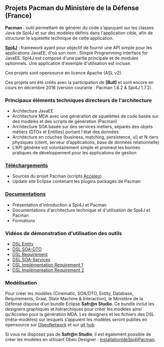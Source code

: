 ## Projets Pacman du Ministère de la Défense (France) ##

**Pacman** : outil permettant de générer du code s'appuyant sur les classes Java de Spi4J et sur des modèles définis dans l'application cible, afin de structurer le squelette technique de cette application.

**[Spi4J](https://github.com/spi4j/spi4j)** : framework ayant pour objectif de fournir une API simple pour les applications JavaEE, d'où son nom : Simple Programming Interface for JavaEE.
Spi4J est composé d'une partie principale et de modules optionnels. Une application d'exemple d'utilisation est incluse.

Ces projets sont opensource en licence Apache (ASL v2).

Ces projets ont été créés avec la participation de **[Bull]** et sont encore en cours en décembre 2016 (version courante : Pacman 1.8.2 & Spi4J 1.7.2).

### Principaux éléments techniques directeurs de l'architecture ###
  * Architecture JavaEE
  * Architecture MDA avec une génération de squelettes de code basée sur des modèles et des scripts de génération (Pacman)
  * Architecture SOA basée sur des services métiers, séparés des objets métiers (DTOs et Entities) portant l'état des données
  * Architecture en couches (business, matching, persistence, ui) et N-tiers physiques (client, serveur d'applications, base de données relationnelle)
  * L'API générée est volontairement simple et promeut les bonnes pratiques de développement pour les applications de gestion

### [Téléchargements](../../releases/latest) ###
  * Sources du projet Pacman (scripts [Acceleo](http://www.acceleo.org))
  * Update site Eclipse contenant les plugins packagés de Pacman

### [Documentations](https://github.com/spi4j/spi4j/releases/tag/Documentations) ###
  * Présentation d'introduction à Spi4J et Pacman
  * Documentations d'architecture technique et d'utilisation de Spi4J et Pacman
  * Formations

### Vidéos de démonstration d'utilisation des outils ###
  * [DSL Entity](https://drive.google.com/file/d/0B_CIqBpjpa16NTJzLUhSTnpKQzA/edit?usp=sharing)
  * [DSL SOA-DTO](https://drive.google.com/file/d/0B_CIqBpjpa16aUtqNE5KUGhWaU0/edit?usp=sharing)
  * [DSL Requirement](https://drive.google.com/file/d/0B_CIqBpjpa16dmt3S1ZtTWRmdHc/edit?usp=sharing)
  * [DSL SOA-Services](https://drive.google.com/file/d/0B_CIqBpjpa16V3VvTnNLUy1icTA/edit?usp=sharing)
  * [DSL Implémentation Requirement 1](https://drive.google.com/file/d/0B_CIqBpjpa16OXkxY3BVQkstMG8/edit?usp=sharing)
  * [DSL Implémentation Requirement 2](https://drive.google.com/file/d/0B_CIqBpjpa16bUxXOGtDTzRkRFU/edit?usp=sharing)

### Modélisation ###
Pour créer les modèles (Cinematic, SOA/DTO, Entity, Database, Requirements, Graal, State Machine & Interaction), le Ministère de la Défense dispose d'un bundle Eclipse **Safr@n Studio**. Ce bundle inclut les designers graphiques et hiérarchiques pour créer les modèles ainsi qu'Acceleo pour la génération MDA. Les designers et les fichiers des DSL (méta-modèles) sur lesquels s’appuient les modèles seront publiés en opensource sur [ObeoNetwork](http://www.obeonetwork.com/) et sur [git](https://github.com/ObeoNetwork/InformationSystem/tree/master/models) [hub](https://github.com/ObeoNetwork/InformationSystem/tree/master/designs).

Si vous ne disposez pas de **Safr@n Studio**, il est également possible de créer les modèles en utilisant Obeo Designer : [InstallationIdeSpi4jPacman](../../wiki/InstallationIdeSpi4jPacman).

